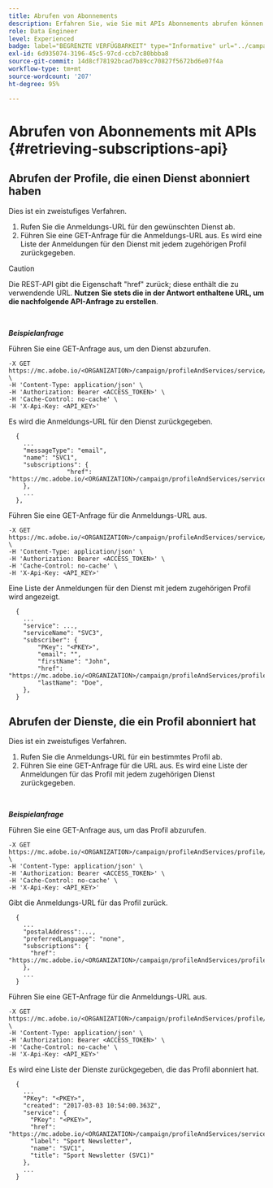 ```yaml
---
title: Abrufen von Abonnements
description: Erfahren Sie, wie Sie mit APIs Abonnements abrufen können
role: Data Engineer
level: Experienced
badge: label="BEGRENZTE VERFÜGBARKEIT" type="Informative" url="../campaign-standard-migration-home.md" tooltip="Auf Campaign Standard migrierte Benutzer beschränkt"
exl-id: 6d935074-3196-45c5-97cd-ccb7c80bbba8
source-git-commit: 14d8cf78192bcad7b89cc70827f5672bd6e07f4a
workflow-type: tm+mt
source-wordcount: '207'
ht-degree: 95%

---
```


# Abrufen von Abonnements mit APIs {#retrieving-subscriptions-api}

## Abrufen der Profile, die einen Dienst abonniert haben

Dies ist ein zweistufiges Verfahren.

1. Rufen Sie die Anmeldungs-URL für den gewünschten Dienst ab.
1. Führen Sie eine GET-Anfrage für die Anmeldungs-URL aus. Es wird eine Liste der Anmeldungen für den Dienst mit jedem zugehörigen Profil zurückgegeben.

>[!CAUTION]
>
>Die REST-API gibt die Eigenschaft &quot;href&quot; zurück; diese enthält die zu verwendende URL. <b>Nutzen Sie stets die in der Antwort enthaltene URL, um die nachfolgende API-Anfrage zu erstellen</b>.

<br/>

***Beispielanfrage***

Führen Sie eine GET-Anfrage aus, um den Dienst abzurufen.

```
-X GET https://mc.adobe.io/<ORGANIZATION>/campaign/profileAndServices/service/<PKEY> \
-H 'Content-Type: application/json' \
-H 'Authorization: Bearer <ACCESS_TOKEN>' \
-H 'Cache-Control: no-cache' \
-H 'X-Api-Key: <API_KEY>'
```

Es wird die Anmeldungs-URL für den Dienst zurückgegeben.

```
  {
    ...
    "messageType": "email",
    "name": "SVC1",
    "subscriptions": {
                "href": "https://mc.adobe.io/<ORGANIZATION>/campaign/profileAndServices/service/<PKEY>/subscriptions/"
    },
    ...
  },
```

Führen Sie eine GET-Anfrage für die Anmeldungs-URL aus.

```
-X GET https://mc.adobe.io/<ORGANIZATION>/campaign/profileAndServices/service/<PKEY>/subscriptions \
-H 'Content-Type: application/json' \
-H 'Authorization: Bearer <ACCESS_TOKEN>' \
-H 'Cache-Control: no-cache' \
-H 'X-Api-Key: <API_KEY>'
```

Eine Liste der Anmeldungen für den Dienst mit jedem zugehörigen Profil wird angezeigt.

```
  {
    ...
    "service": ...,
    "serviceName": "SVC3",
    "subscriber": {
        "PKey": "<PKEY>",
        "email": "",
        "firstName": "John",
        "href": "https://mc.adobe.io/<ORGANIZATION>/campaign/profileAndServices/profile/<PKEY>",
        "lastName": "Doe",
    },
  }
```

## Abrufen der Dienste, die ein Profil abonniert hat

Dies ist ein zweistufiges Verfahren.

1. Rufen Sie die Anmeldungs-URL für ein bestimmtes Profil ab.
1. Führen Sie eine GET-Anfrage für die URL aus. Es wird eine Liste der Anmeldungen für das Profil mit jedem zugehörigen Dienst zurückgegeben.

<br/>

***Beispielanfrage***

Führen Sie eine GET-Anfrage aus, um das Profil abzurufen.

```
-X GET https://mc.adobe.io/<ORGANIZATION>/campaign/profileAndServices/profile/<PKEY> \
-H 'Content-Type: application/json' \
-H 'Authorization: Bearer <ACCESS_TOKEN>' \
-H 'Cache-Control: no-cache' \
-H 'X-Api-Key: <API_KEY>'
```

Gibt die Anmeldungs-URL für das Profil zurück.

```
  {
    ...
    "postalAddress":...,
    "preferredLanguage": "none",
    "subscriptions": {
      "href": "https://mc.adobe.io/<ORGANIZATION>/campaign/profileAndServices/profile/<PKEY>/subscriptions/"
    },
    ...
  }
```

Führen Sie eine GET-Anfrage für die Anmeldungs-URL aus.

```
-X GET https://mc.adobe.io/<ORGANIZATION>/campaign/profileAndServices/profile/<PKEY>/subscriptions \
-H 'Content-Type: application/json' \
-H 'Authorization: Bearer <ACCESS_TOKEN>' \
-H 'Cache-Control: no-cache' \
-H 'X-Api-Key: <API_KEY>'
```

Es wird eine Liste der Dienste zurückgegeben, die das Profil abonniert hat.

```
  {
    ...
    "PKey": "<PKEY>",
    "created": "2017-03-03 10:54:00.363Z",
    "service": {
      "PKey": "<PKEY>",
      "href": "https://mc.adobe.io/<ORGANIZATION>/campaign/profileAndServices/service/<PKEY>",
      "label": "Sport Newsletter",
      "name": "SVC1",
      "title": "Sport Newsletter (SVC1)"
    },
    ...
  }
```
